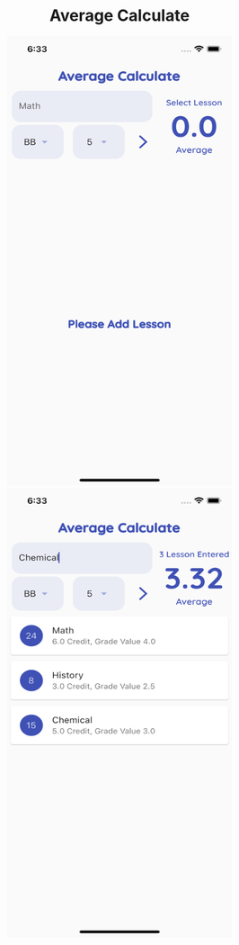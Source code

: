 <h1 align="center"> Average Calculate  </h1>

<div align="center">
<img src="https://github.com/cenkerkumlucali/average_calculate/blob/master/screenshots/simulator_screenshot_E347E637-2261-4FF2-BC82-13BCCEBA42E5.png" data-canonical-src="https://github.com/cenkerkumlucali/average_calculate/blob/master/screenshots/simulator_screenshot_E347E637-2261-4FF2-BC82-13BCCEBA42E5.png" width="400" height="800" />

<img src="https://github.com/cenkerkumlucali/average_calculate/blob/master/screenshots/simulator_screenshot_CF489C84-9127-413B-83A0-53000CB79440.png" data-canonical-src="https://github.com/cenkerkumlucali/average_calculate/blob/master/screenshots/simulator_screenshot_CF489C84-9127-413B-83A0-53000CB79440.png" width="400" height="800" />
</div>
